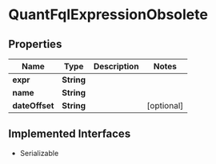 

# QuantFqlExpressionObsolete


## Properties

Name | Type | Description | Notes
------------ | ------------- | ------------- | -------------
**expr** | **String** |  | 
**name** | **String** |  | 
**dateOffset** | **String** |  |  [optional]


## Implemented Interfaces

* Serializable


